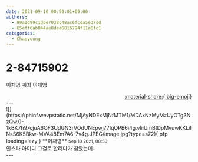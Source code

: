 ```yaml
---
date: 2021-09-10 00:50:01+09:00
authors:
  - 99a2d99c1dbe7038c48ac6fcda5e37dd
  - 65eff6ab044ae8dea6816794f11a6fc1
categories:
  - Chaeyoung
---
```


# 2-84715902

<div class="post-container" markdown="1">
<div class="content-container md-sidebar__scrollwrap" markdown="1">

이채영 계좌 이체영

</div>
</div>

<div style="text-align: right;" markdown="1">
<a href="https://weverse.io/fromis9/fanpost/2-84715902" style="text-align: right;">:material-share:{.big-emoji}</a>
</div>
---

<div class="comments-container md-sidebar__scrollwrap" markdown="1">
<div class="comment" markdown="1">
<div class='id-container' markdown="1">
![](https://phinf.wevpstatic.net/MjAyNDExMjNfMTM1/MDAxNzMyMzUyOTg3NzQw.0-1kBK7h97cjuA6OF3UdGN3rVOdUNEpwj77IqOPB6i4g.vliiUmBtDpMvuwKKLiINsS6K5Bkw-MVA48Em7A6-7v4g.JPEG/image.jpg?type=s72){ pfp loading=lazy }
**<span class="artist">이채영</span>** <small>Sep 10 2021, 00:50</small><br>
</div>
<div class='comment-body' markdown="1">
인스타 아이디 그걸로 할려다가 참았는데..
</div>
</div>
</div>
---
